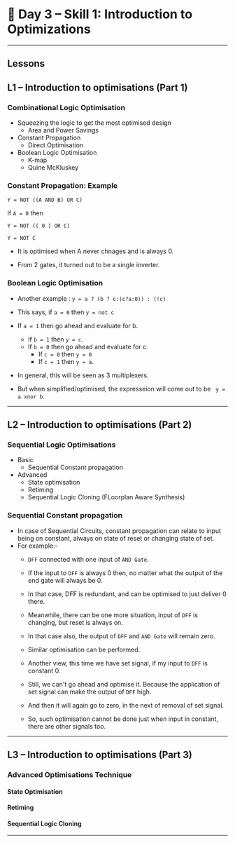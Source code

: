 # 🔹 Day 3 – Skill 1: Introduction to Optimizations

---

## Lessons

## L1 – Introduction to optimisations (Part 1)

### Combinational Logic Optimisation

- Squeezing the logic to get the most optimised design
  - Area and Power Savings
- Constant Propagation
  - Direct Optimisation
- Boolean Logic Optimisation
  - K-map
  - Quine McKluskey
 
### Constant Propagation: Example

`Y = NOT ((A AND B) OR C)`

If `A = 0` then

`Y = NOT (( 0 ) OR C)`

`Y = NOT C`

- It is optimised when A never chnages and is always 0.

- From 2 gates, it turned out to be a single inverter.

### Boolean Logic Optimisation

- Another example : `y = a ? (b ? c:(c?a:0)) : (!c)`
- This says, if `a = 0` then `y = not c`
- If `a = 1` then go ahead and evaluate for b.
  - If `b = 1` then `y = c`.
  - If `b = 0` then go ahead and evaluate for c.
    - If `c = 0` then `y = 0`
    - If `c = 1` then `y = a`.

- In general, this will be seen as 3 multiplexers.
- But when simplified/optimised, the expresseion will come out to be ` y = a xnor b`.

---

## L2 – Introduction to optimisations (Part 2)

### Sequential Logic Optimisations
- Basic
  - Sequential Constant propagation
- Advanced
  - State optimisation
  - Retiming
  - Sequential Logic Cloning (FLoorplan Aware Synthesis)
 
### Sequential Constant propagation

- In case of Sequential Circuits, constant propagation can relate to input being on constant, always on state of reset or changing state of set.
- For example:-
  - `DFF` connected with one input of `AND Gate`.
  - If the input to `DFF` is always 0 then, no matter what the output of the end gate will always be 0.
  - In that case, DFF is redundant, and can be optimised to just deliver 0 there.
  - Meanwhile, there can be one more situation, input of `DFF` is changing, but reset is always on.
  - In that case also, the output of `DFF` and `AND Gate` will remain zero.
  - Similar optimisation can be performed.

  - Another view, this time we have set signal, if my input to `DFF` is constant 0.
  - Still, we can't go ahead and optimise it. Because the application of set signal can make the output of `DFF` high.
  - And then it will again go to zero, in the next of removal of set signal.
 
  - So, such optimisation cannot be done just when input in constant, there are other signals too.

---

## L3 – Introduction to optimisations (Part 3)

### Advanced Optimisations Technique

#### State Optimisation
#### Retiming
#### Sequential Logic Cloning


---
